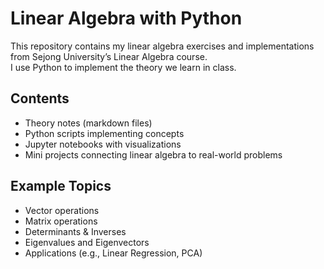 # Linear Algebra with Python

This repository contains my linear algebra exercises and implementations 
from Sejong University’s Linear Algebra course.  
I use Python to implement the theory we learn in class.

## Contents
- Theory notes (markdown files)
- Python scripts implementing concepts
- Jupyter notebooks with visualizations
- Mini projects connecting linear algebra to real-world problems

## Example Topics
- Vector operations
- Matrix operations
- Determinants & Inverses
- Eigenvalues and Eigenvectors
- Applications (e.g., Linear Regression, PCA)
